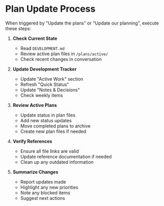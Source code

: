 # Plan Update Process

When triggered by "Update the plans" or "Update our planning", execute these steps:

1. **Check Current State**
   - Read `DEVELOPMENT.md`
   - Review active plan files in `/plans/active/`
   - Check recent changes in conversation

2. **Update Development Tracker**
   - Update "Active Work" section
   - Refresh "Quick Status"
   - Update "Notes & Decisions"
   - Check weekly items

3. **Review Active Plans**
   - Update status in plan files
   - Add new status updates
   - Move completed plans to archive
   - Create new plan files if needed

4. **Verify References**
   - Ensure all file links are valid
   - Update reference documentation if needed
   - Clean up any outdated information

5. **Summarize Changes**
   - Report updates made
   - Highlight any new priorities
   - Note any blocked items
   - Suggest next actions 
